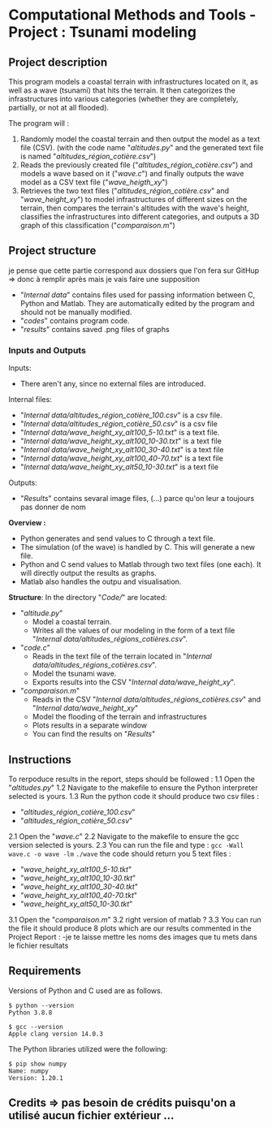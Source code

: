 # Computational Methods and Tools - Project : Tsunami modeling

## Project description 

This program models a coastal terrain with infrastructures located on it, as well as a wave (tsunami) that hits the terrain. It then categorizes the infrastructures into various categories (whether they are completely, partially, or not at all flooded).

The program will : 
1. Randomly model the coastal terrain and then output the model as a text file (CSV). (with the code name "*altitudes.py*" and the generated text file is named "*altitudes_région_cotière.csv*") 
2. Reads the previously created file ("*altitudes_région_cotière.csv*") and models a wave based on it ("*wave.c*") and finally outputs the wave model as a CSV text file ("*wave_heigth_xy*")
3. Retrieves the two text files ("*altitudes_région_cotière.csv*" and "*wave_height_xy*") to model infrastructures of different sizes on the terrain, then compares the terrain's altitudes with the wave's height, classifies the infrastructures into different categories, and outputs a 3D graph of this classification ("*comparaison.m*")

## Project structure 
je pense que cette partie correspond aux dossiers que l'on fera sur GitHup => donc à remplir après mais je vais faire une supposition
- "*Internal data*" contains files used for passing information between C, Python and Matlab. They are automatically edited by the program and should not be manually modified. 
- "*codes*" contains program code. 
- "*results*" contains saved .png files of graphs

### Inputs and Outputs 

Inputs: 
- There aren't any, since no external files are introduced.

Internal files: 
- "*Internal data/altitudes_région_cotière_100.csv*" is a csv file.
- "*Internal data/altitudes_région_cotière_50.csv*" is a csv file
- "*Internal data/wave_height_xy_alt100_5-10.txt*" is a text file.
- "*Internal data/wave_height_xy_alt100_10-30.txt*" is a text file 
- "*Internal data/wave_height_xy_alt100_30-40.txt*" is a text file 
- "*Internal data/wave_height_xy_alt100_40-70.txt*" is a text file 
- "*Internal data/wave_height_xy_alt50_10-30.txt*" is a text file 

Outputs:
- "*Results*" contains sevaral image files, (...) parce qu'on leur a toujours pas donner de nom 

**Overview :**
- Python generates and send values to C through a text file. 
- The simulation (of the wave) is handled by C. This will generate a new file.
- Python and C send values to Matlab through two text files (one each). It will directly output the results as graphs.
- Matlab also handles the outpu and visualisation.

**Structure**: In the directory "*Code/*" are located:
- "*altitude.py*"
    - Model a coastal terrain.
    - Writes all the values of our modeling in the form of a text file "*Internal data/altitudes_régions_cotières.csv*".
- "*code.c*"
    - Reads in the text file of the terrain located in "*Internal data/altitudes_régions_cotières.csv*".
    - Model the tsunami wave.
    - Exports results into the CSV "*Internal data/wave_height_xy*".
- "*comparaison.m*"
    - Reads in the CSV "*Internal data/altitudes_régions_cotières.csv*" and "*Internal data/wave_height_xy*"
    - Model the flooding of the terrain and infrastructures 
    - Plots results in a separate window 
    - You can find the results on "*Results*"




## Instructions 
To rerpoduce results in the report, steps should be followed :
1.1 Open the "*altitudes.py*" 
1.2 Navigate to the makefile to ensure the Python interpreter selected is yours.
1.3 Run the python code it should produce two csv files : 
- "*altitudes_région_cotière_100.csv*"
- "*altitudes_région_cotière_50.csv*"

2.1 Open the "*wave.c*"
2.2 Navigate to the makefile to ensure the gcc version selected is yours.
2.3 You can run the file and type :
    ```
    gcc -Wall wave.c -o wave -lm
    ```
    ```
    ./wave
    ```
the code should return you 5 text files :
- "*wave_height_xy_alt100_5-10.tkt*"
- "*wave_height_xy_alt100_10-30.tkt*"
- "*wave_height_xy_alt100_30-40.tkt*"
- "*wave_height_xy_alt100_40-70.tkt*"
- "*wave_height_xy_alt50_10-30.tkt*"

3.1 Open the "*comparaison.m*"
3.2 right version of matlab ? 
3.3 You can run the file it should produce 8 plots which are our results commented in the Project Report :
-je te laisse mettre les noms des images que tu mets dans le fichier resultats 




## Requirements 

Versions of Python and C used are as follows.
```
$ python --version
Python 3.8.8

$ gcc --version
Apple clang version 14.0.3
```
The Python libraries utilized were the following:
```
$ pip show numpy
Name: numpy
Version: 1.20.1

```



## Credits => pas besoin de crédits puisqu'on a utilisé aucun fichier extérieur ...
